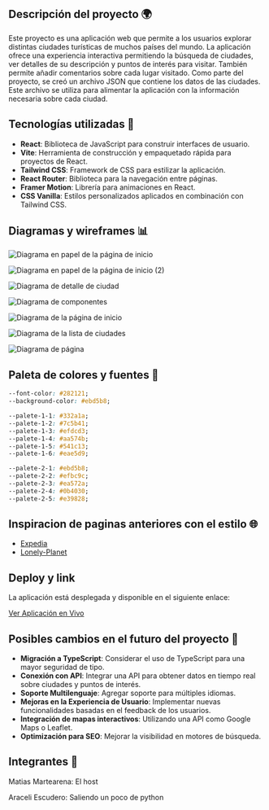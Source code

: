 ## Descripción del proyecto 🌍

Este proyecto es una aplicación web que permite a los usuarios explorar distintas ciudades turísticas de muchos países del mundo. La aplicación ofrece una experiencia interactiva permitiendo la búsqueda de ciudades, ver detalles de su descripción y puntos de interés para visitar. También permite añadir comentarios sobre cada lugar visitado. Como parte del proyecto, se creó un archivo JSON que contiene los datos de las ciudades. Este archivo se utiliza para alimentar la aplicación con la información necesaria sobre cada ciudad.

## Tecnologías utilizadas 🚀

- **React**: Biblioteca de JavaScript para construir interfaces de usuario.
- **Vite**: Herramienta de construcción y empaquetado rápida para proyectos de React.
- **Tailwind CSS**: Framework de CSS para estilizar la aplicación.
- **React Router**: Biblioteca para la navegación entre páginas.
- **Framer Motion**: Librería para animaciones en React.
- **CSS Vanilla**: Estilos personalizados aplicados en combinación con Tailwind CSS.

## Diagramas y wireframes 📊

![Diagrama en papel de la página de inicio](./public/wireframe/home-page-paper-diagram.jpg)

![Diagrama en papel de la página de inicio (2)](./public/wireframe/home-page-paper-diagram-2.jpg)

![Diagrama de detalle de ciudad](./public/wireframe/city-detail-diagram.png)

![Diagrama de componentes](./public/wireframe/components-diagram.png)

![Diagrama de la página de inicio](./public/wireframe/home-page-diagram.png)

![Diagrama de la lista de ciudades](./public/wireframe/list-of-cities-diagram.png)

![Diagrama de página](./public/wireframe/page-diagram.png)

## Paleta de colores y fuentes 🎨

```css
--font-color: #282121;
--background-color: #ebd5b8;

--palete-1-1: #332a1a;
--palete-1-2: #7c5b41;
--palete-1-3: #efdcd3;
--palete-1-4: #aa574b;
--palete-1-5: #541c13;
--palete-1-6: #eae5d9;

--palete-2-1: #ebd5b8;
--palete-2-2: #efbc9c;
--palete-2-3: #ea572a;
--palete-2-4: #0b4030;
--palete-2-5: #e39828;
```

## Inspiracion de paginas anteriores con el estilo 🌐

- [Expedia](https://www.expedia.com/)
- [Lonely-Planet](https://www.lonelyplanet.com/)

## Deploy y link

La aplicación está desplegada y disponible en el siguiente enlace:

[Ver Aplicación en Vivo](https://)

## Posibles cambios en el futuro del proyecto 🔮

- **Migración a TypeScript**: Considerar el uso de TypeScript para una mayor seguridad de tipo.
- **Conexión con API**: Integrar una API para obtener datos en tiempo real sobre ciudades y puntos de interés.
- **Soporte Multilenguaje**: Agregar soporte para múltiples idiomas.
- **Mejoras en la Experiencia de Usuario**: Implementar nuevas funcionalidades basadas en el feedback de los usuarios.
- **Integración de mapas interactivos**: Utilizando una API como Google Maps o Leaflet.
- **Optimización para SEO**: Mejorar la visibilidad en motores de búsqueda.

## Integrantes 👥

Matias Martearena: El host

Araceli Escudero: Saliendo un poco de python

